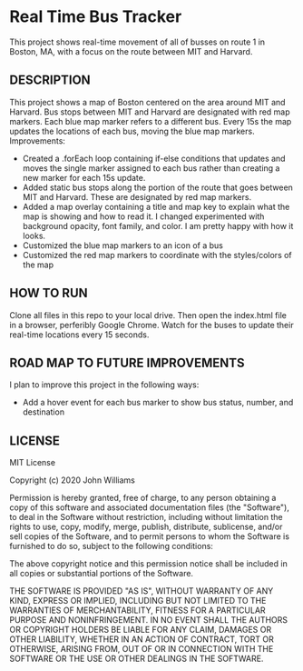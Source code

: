 # Real Time Bus Tracker
This project shows real-time movement of all of busses on route 1 in Boston, MA, with a focus on the route between MIT and Harvard. 

## DESCRIPTION 
This project shows a map of Boston centered on the area around MIT and Harvard. Bus stops between MIT and Harvard are designated with red map markers. Each blue map marker refers to a different bus. Every 15s the map updates the locations of each bus, moving the blue map markers. 
Improvements:
- Created a .forEach loop containing if-else conditions that updates and moves the single marker assigned to each bus rather than creating a new marker for each 15s update.
- Added static bus stops along the portion of the route that goes between MIT and Harvard. These are designated by red map markers. 
- Added a map overlay containing a title and map key to explain what the map is showing and how to read it. I changed experimented with background opacity, font family, and color. I am pretty happy with how it looks.
- Customized the blue map markers to an icon of a bus
- Customized the red map markers to coordinate with the styles/colors of the map

## HOW TO RUN
Clone all files in this repo to your local drive. Then open the index.html file in a browser, perferibly Google Chrome. Watch for the buses to update their real-time locations every 15 seconds.

## ROAD MAP TO FUTURE IMPROVEMENTS
I plan to improve this project in the following ways:
- Add a hover event for each bus marker to show bus status, number, and destination

## LICENSE
MIT License

Copyright (c) 2020 John Williams

Permission is hereby granted, free of charge, to any person obtaining a copy of this software and associated documentation files (the "Software"), to deal in the Software without restriction, including without limitation the rights to use, copy, modify, merge, publish, distribute, sublicense, and/or sell copies of the Software, and to permit persons to whom the Software is furnished to do so, subject to the following conditions:

The above copyright notice and this permission notice shall be included in all copies or substantial portions of the Software.

THE SOFTWARE IS PROVIDED "AS IS", WITHOUT WARRANTY OF ANY KIND, EXPRESS OR IMPLIED, INCLUDING BUT NOT LIMITED TO THE WARRANTIES OF MERCHANTABILITY, FITNESS FOR A PARTICULAR PURPOSE AND NONINFRINGEMENT. IN NO EVENT SHALL THE AUTHORS OR COPYRIGHT HOLDERS BE LIABLE FOR ANY CLAIM, DAMAGES OR OTHER LIABILITY, WHETHER IN AN ACTION OF CONTRACT, TORT OR OTHERWISE, ARISING FROM, OUT OF OR IN CONNECTION WITH THE SOFTWARE OR THE USE OR OTHER DEALINGS IN THE SOFTWARE.
